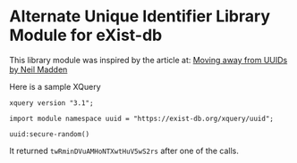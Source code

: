 # Alternate Unique Identifier Library Module for eXist-db

This library module was inspired by the article at: [Moving away from UUIDs
 by Neil Madden](https://neilmadden.blog/2018/08/30/moving-away-from-uuids/)

Here is a sample XQuery

```xquery
xquery version "3.1";

import module namespace uuid = "https://exist-db.org/xquery/uuid";

uuid:secure-random()
```

It returned `twRminDVuAMHoNTXwtHuV5wS2rs` after one of the calls.